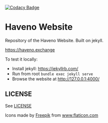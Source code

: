 [![Codacy Badge](https://app.codacy.com/project/badge/Grade/88372b69b62341ebb053e5bdaf791b13)](https://app.codacy.com/gh/haveno-dex/haveno-site/)

# Haveno Website

Repository of the Haveno Website. Built on jekyll.

https://haveno.exchange

To test it locally:

- Install jekyll: https://jekyllrb.com/
- Run from root `bundle exec jekyll serve`
- Browse the website at http://127.0.0.1:4000/

## LICENSE

See [LICENSE](LICENSE)

<div>Icons made by <a href="https://www.freepik.com" title="Freepik">Freepik</a> from <a href="https://www.flaticon.com/" title="Flaticon">www.flaticon.com</a></div>